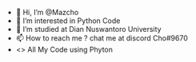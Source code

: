 - 👋 Hi, I’m @Mazcho
- 👀 I’m interested in Python Code
- 🌱 I’m studied at Dian Nuswantoro University
- 📫 How to reach me ? chat me at discord Cho#9670
- <>  All My Code using Phyton

<!---
Mazcho/Mazcho is a ✨ special ✨ repository because its `README.md` (this file) appears on your GitHub profile.
You can click the Preview link to take a look at your changes.
--->
